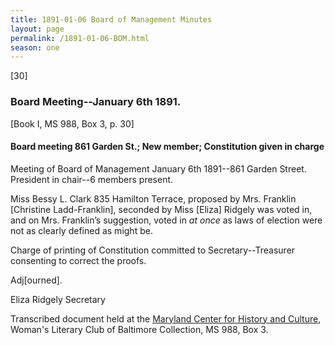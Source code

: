```yaml
---
title: 1891-01-06 Board of Management Minutes
layout: page
permalink: /1891-01-06-BOM.html
season: one
---
```

[30]

### Board Meeting--January 6th 1891.
[Book I, MS 988, Box 3, p. 30]

#### Board meeting 861 Garden St.; New member; Constitution given in charge

Meeting of Board of Management January 6th 1891--861 Garden Street. President in chair--6 members present.

Miss Bessy L. Clark 835 Hamilton Terrace, proposed by Mrs. Franklin [Christine Ladd-Franklin], seconded by Miss [Eliza] Ridgely was voted in, and on Mrs. Franklin’s suggestion, voted in _at once_ as laws of election were not as clearly defined as might be.

Charge of printing of Constitution committed to Secretary--Treasurer consenting to correct the proofs.

Adj[ourned].

Eliza Ridgely
Secretary

Transcribed document held at the [Maryland Center for History and Culture](http://mdhs.org/), Woman's Literary Club of Baltimore Collection, MS 988, Box 3. 